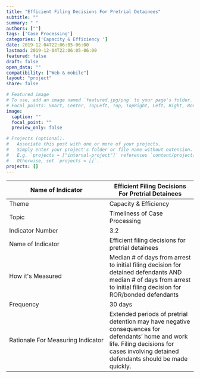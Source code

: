```yaml
---
title: "Efficient Filing Decisions For Pretrial Detainees"
subtitle: ""
summary: " "
authors: [""]
tags: ['Case Processing']
categories: ['Capacity & Efficiency ']
date: 2019-12-04T22:06:05-06:00
lastmod: 2019-12-04T22:06:05-06:00
featured: false
draft: false
open_data: ""
compatibility: ["Web & mobile"]
layout: "project"
share: false

# Featured image
# To use, add an image named `featured.jpg/png` to your page's folder.
# Focal points: Smart, Center, TopLeft, Top, TopRight, Left, Right, BottomLeft, Bottom, BottomRight.
image:
  caption: ""
  focal_point: ""
  preview_only: false

# Projects (optional).
#   Associate this post with one or more of your projects.
#   Simply enter your project's folder or file name without extension.
#   E.g. `projects = ["internal-project"]` references `content/project/deep-learning/index.md`.
#   Otherwise, set `projects = []`.
projects: []
---
```

| **Name of Indicator**             | **Efficient Filing Decisions For Pretrial Detainees**                                                                                                                                      |
|-----------------------------------|--------------------------------------------------------------------------------------------------------------------------------------------------------------------------------------------|
| Theme                             | Capacity & Efficiency                                                                                                                                                                      |
| Topic                             | Timeliness of Case Processing                                                                                                                                                              |
| Indicator Number                  | 3.2                                                                                                                                                                                        |
| Name of Indicator                 | Efficient filing decisions for pretrial detainees                                                                                                                                          |
| How it's Measured                 | Median # of days from arrest to initial filing decision for detained defendants AND median # of days from arrest to initial filing decision for ROR/bonded defendants                      |
| Frequency                         | 30 days                                                                                                                                                                                    |
| Rationale For Measuring Indicator | Extended periods of pretrial detention may have negative consequences for defendants’ home and work life. Filing decisions for cases involving detained defendants should be made quickly. |


